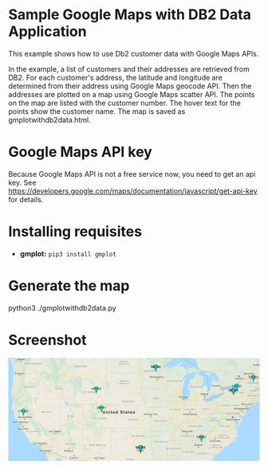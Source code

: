 # Sample Google Maps with DB2 Data Application 
This example shows how to use Db2 customer data with Google Maps APIs.

In the example, a list of customers and their addresses are retrieved from DB2. 
For each customer's address, the latitude and longitude are determined from their
address using Google Maps geocode API.  Then the addresses are plotted on a map
using Google Maps scatter API.  The points on the map are listed with the 
customer number.  The hover text for the points show the customer name. The map
is saved as gmplotwithdb2data.html.

# Google Maps API key
Because Google Maps API is not a free service now, you need to get an api key.
See https://developers.google.com/maps/documentation/javascript/get-api-key for 
details.

# Installing requisites
 - **gmplot:** `pip3 install gmplot`

# Generate the map 
python3 ./gmplotwithdb2data.py

# Screenshot
![screen shot](./screenshot.png?raw=true)
